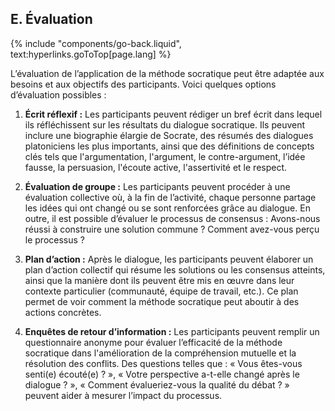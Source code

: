 ## E. Évaluation
{% include "components/go-back.liquid", text:hyperlinks.goToTop[page.lang] %}

L’évaluation de l’application de la méthode socratique peut être adaptée aux besoins et aux objectifs des participants. Voici quelques options d’évaluation possibles :

1. **Écrit réflexif :** Les participants peuvent rédiger un bref écrit dans lequel ils réfléchissent sur les résultats du dialogue socratique. Ils peuvent inclure une biographie élargie de Socrate, des résumés des dialogues platoniciens les plus importants, ainsi que des définitions de concepts clés tels que l'argumentation, l'argument, le contre-argument, l’idée fausse, la persuasion, l'écoute active, l'assertivité et le respect.

2. **Évaluation de groupe :** Les participants peuvent procéder à une évaluation collective où, à la fin de l’activité, chaque personne partage les idées qui ont changé ou se sont renforcées grâce au dialogue. En outre, il est possible d’évaluer le processus de consensus : Avons-nous réussi à construire une solution commune ? Comment avez-vous perçu le processus ?

3. **Plan d’action :** Après le dialogue, les participants peuvent élaborer un plan d’action collectif qui résume les solutions ou les consensus atteints, ainsi que la manière dont ils peuvent être mis en œuvre dans leur contexte particulier (communauté, équipe de travail, etc.). Ce plan permet de voir comment la méthode socratique peut aboutir à des actions concrètes.

4. **Enquêtes de retour d’information :** Les participants peuvent remplir un questionnaire anonyme pour évaluer l’efficacité de la méthode socratique dans l'amélioration de la compréhension mutuelle et la résolution des conflits. Des questions telles que : « Vous êtes-vous senti(e) écouté(e) ? », « Votre perspective a-t-elle changé après le dialogue ? », « Comment évalueriez-vous la qualité du débat ? » peuvent aider à mesurer l’impact du processus.
